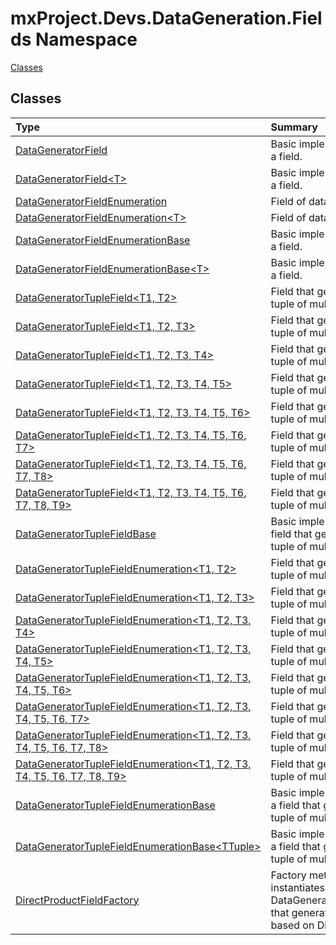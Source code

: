 ﻿

# mxProject.Devs.DataGeneration.Fields Namespace

[Classes](#Classes)&nbsp;&nbsp;

## Classes
|Type|Summary|
|:--|:--|
| [DataGeneratorField](../mxProject.Devs.DataGeneration.Fields/DataGeneratorField.md) | Basic implementation of a field. |
| [DataGeneratorField&lt;T&gt;](../mxProject.Devs.DataGeneration.Fields/DataGeneratorField`1.md) | Basic implementation of a field. |
| [DataGeneratorFieldEnumeration](../mxProject.Devs.DataGeneration.Fields/DataGeneratorFieldEnumeration.md) | Field of data generator. |
| [DataGeneratorFieldEnumeration&lt;T&gt;](../mxProject.Devs.DataGeneration.Fields/DataGeneratorFieldEnumeration`1.md) | Field of data generator. |
| [DataGeneratorFieldEnumerationBase](../mxProject.Devs.DataGeneration.Fields/DataGeneratorFieldEnumerationBase.md) | Basic implementation of a field. |
| [DataGeneratorFieldEnumerationBase&lt;T&gt;](../mxProject.Devs.DataGeneration.Fields/DataGeneratorFieldEnumerationBase`1.md) | Basic implementation of a field. |
| [DataGeneratorTupleField&lt;T1, T2&gt;](../mxProject.Devs.DataGeneration.Fields/DataGeneratorTupleField`2.md) | Field that generates a tuple of multiple values. |
| [DataGeneratorTupleField&lt;T1, T2, T3&gt;](../mxProject.Devs.DataGeneration.Fields/DataGeneratorTupleField`3.md) | Field that generates a tuple of multiple values. |
| [DataGeneratorTupleField&lt;T1, T2, T3, T4&gt;](../mxProject.Devs.DataGeneration.Fields/DataGeneratorTupleField`4.md) | Field that generates a tuple of multiple values. |
| [DataGeneratorTupleField&lt;T1, T2, T3, T4, T5&gt;](../mxProject.Devs.DataGeneration.Fields/DataGeneratorTupleField`5.md) | Field that generates a tuple of multiple values. |
| [DataGeneratorTupleField&lt;T1, T2, T3, T4, T5, T6&gt;](../mxProject.Devs.DataGeneration.Fields/DataGeneratorTupleField`6.md) | Field that generates a tuple of multiple values. |
| [DataGeneratorTupleField&lt;T1, T2, T3, T4, T5, T6, T7&gt;](../mxProject.Devs.DataGeneration.Fields/DataGeneratorTupleField`7.md) | Field that generates a tuple of multiple values. |
| [DataGeneratorTupleField&lt;T1, T2, T3, T4, T5, T6, T7, T8&gt;](../mxProject.Devs.DataGeneration.Fields/DataGeneratorTupleField`8.md) | Field that generates a tuple of multiple values. |
| [DataGeneratorTupleField&lt;T1, T2, T3, T4, T5, T6, T7, T8, T9&gt;](../mxProject.Devs.DataGeneration.Fields/DataGeneratorTupleField`9.md) | Field that generates a tuple of multiple values. |
| [DataGeneratorTupleFieldBase](../mxProject.Devs.DataGeneration.Fields/DataGeneratorTupleFieldBase.md) | Basic implement of a field that generates a tuple of multiple values. |
| [DataGeneratorTupleFieldEnumeration&lt;T1, T2&gt;](../mxProject.Devs.DataGeneration.Fields/DataGeneratorTupleFieldEnumeration`2.md) | Field that generates a tuple of multiple values. |
| [DataGeneratorTupleFieldEnumeration&lt;T1, T2, T3&gt;](../mxProject.Devs.DataGeneration.Fields/DataGeneratorTupleFieldEnumeration`3.md) | Field that generates a tuple of multiple values. |
| [DataGeneratorTupleFieldEnumeration&lt;T1, T2, T3, T4&gt;](../mxProject.Devs.DataGeneration.Fields/DataGeneratorTupleFieldEnumeration`4.md) | Field that generates a tuple of multiple values. |
| [DataGeneratorTupleFieldEnumeration&lt;T1, T2, T3, T4, T5&gt;](../mxProject.Devs.DataGeneration.Fields/DataGeneratorTupleFieldEnumeration`5.md) | Field that generates a tuple of multiple values. |
| [DataGeneratorTupleFieldEnumeration&lt;T1, T2, T3, T4, T5, T6&gt;](../mxProject.Devs.DataGeneration.Fields/DataGeneratorTupleFieldEnumeration`6.md) | Field that generates a tuple of multiple values. |
| [DataGeneratorTupleFieldEnumeration&lt;T1, T2, T3, T4, T5, T6, T7&gt;](../mxProject.Devs.DataGeneration.Fields/DataGeneratorTupleFieldEnumeration`7.md) | Field that generates a tuple of multiple values. |
| [DataGeneratorTupleFieldEnumeration&lt;T1, T2, T3, T4, T5, T6, T7, T8&gt;](../mxProject.Devs.DataGeneration.Fields/DataGeneratorTupleFieldEnumeration`8.md) | Field that generates a tuple of multiple values. |
| [DataGeneratorTupleFieldEnumeration&lt;T1, T2, T3, T4, T5, T6, T7, T8, T9&gt;](../mxProject.Devs.DataGeneration.Fields/DataGeneratorTupleFieldEnumeration`9.md) | Field that generates a tuple of multiple values. |
| [DataGeneratorTupleFieldEnumerationBase](../mxProject.Devs.DataGeneration.Fields/DataGeneratorTupleFieldEnumerationBase.md) | Basic implementation of a field that generates a tuple of multiple values. |
| [DataGeneratorTupleFieldEnumerationBase&lt;TTuple&gt;](../mxProject.Devs.DataGeneration.Fields/DataGeneratorTupleFieldEnumerationBase`1.md) | Basic implementation of a field that generates a tuple of multiple values. |
| [DirectProductFieldFactory](../mxProject.Devs.DataGeneration.Fields/DirectProductFieldFactory.md) | Factory methods that instantiates a DataGeneratorTupleField that generates values based on DirectProduct. |





